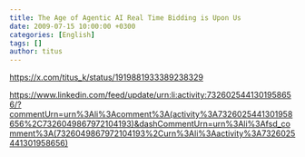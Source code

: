 ```yaml
---
title: The Age of Agentic AI Real Time Bidding is Upon Us
date: 2009-07-15 10:00:00 +0300
categories: [English]
tags: []
author: titus
---
```


https://x.com/titus_k/status/1919881933389238329

https://www.linkedin.com/feed/update/urn:li:activity:7326025441301958656/?commentUrn=urn%3Ali%3Acomment%3A(activity%3A7326025441301958656%2C7326049867972104193)&dashCommentUrn=urn%3Ali%3Afsd_comment%3A(7326049867972104193%2Curn%3Ali%3Aactivity%3A7326025441301958656)
